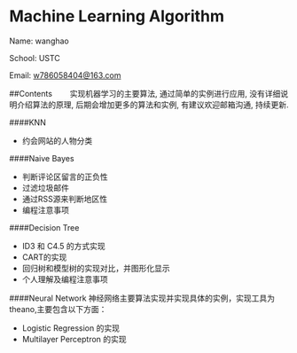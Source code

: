 # Machine Learning Algorithm



Name: wanghao

School: USTC

Email: w786058404@163.com

##Contents
　　实现机器学习的主要算法, 通过简单的实例进行应用, 没有详细说明介绍算法的原理, 后期会增加更多的算法和实例, 有建议欢迎邮箱沟通, 持续更新.

####KNN
- 约会网站的人物分类

####Naive Bayes
- 判断评论区留言的正负性
- 过滤垃圾邮件
- 通过RSS源来判断地区性
- 编程注意事项

####Decision Tree
- ID3 和 C4.5 的方式实现
- CART的实现
- 回归树和模型树的实现对比，并图形化显示
- 个人理解及编程注意事项


####Neural Network
神经网络主要算法实现并实现具体的实例，实现工具为theano,主要包含以下方面：
- Logistic Regression 的实现
- Multilayer Perceptron 的实现
